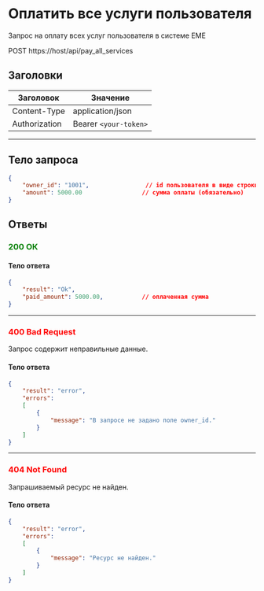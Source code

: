 # Оплатить все услуги пользователя

Запрос на оплату всех услуг пользователя в системе ЕМЕ

POST https://host/api/pay_all_services

## Заголовки

| Заголовок           | Значение                       |
|---------------------|--------------------------------|
| Content-Type        | application/json              |
| Authorization       | Bearer `<your-token>`         |

---

## Тело запроса

```json
{
    "owner_id": "1001",                // id пользователя в виде строки (обязательно)
    "amount": 5000.00                 // сумма оплаты (обязательно)
}
```

## Ответы

### <span style="color: green;">200 ОК</span>

#### Тело ответа

```json
{
    "result": "Ok",
    "paid_amount": 5000.00,           // оплаченная сумма
}
```
---
### <span style="color: red;">400 Bad Request</span>
Запрос содержит неправильные данные.
#### Тело ответа

```json
{
    "result": "error",
    "errors":
    [
        {
            "message": "В запросе не задано поле owner_id."
        }
    ]
}
```
---
### <span style="color: red;">404 Not Found</span>
Запрашиваемый ресурс не найден.
#### Тело ответа

```json
{
    "result": "error",
    "errors":
    [
        {
            "message": "Ресурс не найден."
        }
    ]
}
```
